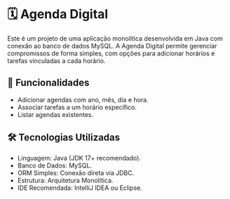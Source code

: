 # 🗓️ Agenda Digital

Este é um projeto de uma aplicação monolítica desenvolvida em Java com conexão ao banco de dados MySQL. A Agenda Digital permite gerenciar compromissos de forma simples, com opções para adicionar horários e tarefas vinculadas a cada horário.

## 🚀 Funcionalidades

- Adicionar agendas com ano, mês, dia e hora.
- Associar tarefas a um horário específico.
- Listar agendas existentes.

## 🛠️ Tecnologias Utilizadas
- Linguagem: Java (JDK 17+ recomendado).
- Banco de Dados: MySQL.
- ORM Simples: Conexão direta via JDBC.
- Estrutura: Arquitetura Monolítica.
- IDE Recomendada: IntelliJ IDEA ou Eclipse.

